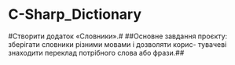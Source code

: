 # C-Sharp_Dictionary
#Створити додаток «Словники».# 
##Основне завдання проєкту: зберігати словники різними мовами і дозволяти корис- тувачеві знаходити переклад потрібного слова або фрази.##
